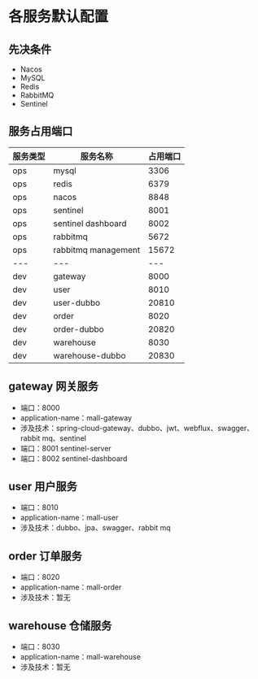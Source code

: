 # 各服务默认配置

## 先决条件
- Nacos
- MySQL
- Redis
- RabbitMQ
- Sentinel

## 服务占用端口
| 服务类型 | 服务名称 | 占用端口 |
| --- | --- | --- |
| ops | mysql               |3306|
| ops | redis               |6379|
| ops | nacos               |8848|
| ops | sentinel            |8001|
| ops | sentinel dashboard  |8002|
| ops | rabbitmq            |5672|
| ops | rabbitmq management |15672|
| --- | --- | --- |
| dev | gateway             |8000|
| dev | user                |8010|
| dev | user-dubbo          |20810|
| dev | order               |8020|
| dev | order-dubbo         |20820|
| dev | warehouse           |8030|
| dev | warehouse-dubbo     |20830|


## gateway 网关服务
- 端口：8000
- application-name：mall-gateway
- 涉及技术：spring-cloud-gateway、dubbo、jwt、webflux、swagger、rabbit mq、sentinel
- 端口：8001 sentinel-server
- 端口：8002 sentinel-dashboard

## user 用户服务
- 端口：8010
- application-name：mall-user
- 涉及技术：dubbo、jpa、swagger、rabbit mq

## order 订单服务
- 端口：8020
- application-name：mall-order
- 涉及技术：暂无

## warehouse 仓储服务
- 端口：8030
- application-name：mall-warehouse
- 涉及技术：暂无
